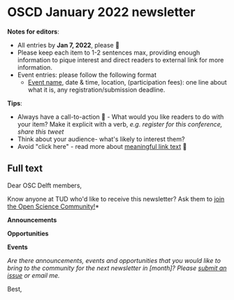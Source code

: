 # OSCD January 2022 newsletter

**Notes for editors**: 
- All entries by **Jan 7, 2022**, please :pray: 
- Please keep each item to 1-2 sentences max, providing enough information to pique interest and direct readers to external link for more information. 
- Event entries: please follow the following format
    -  [Event name](eventlink), date & time, location, (participation fees): one line about what it is, any registration/submission deadline.

**Tips**:
- Always have a call-to-action :loudspeaker: - What would you like readers to do with your item? Make it explicit with a verb, *e.g. register for this conference, share this tweet*
- Think about your audience- what's likely to interest them? 
- Avoid "click here" - read more about [meaningful link text](https://accessibility.princeton.edu/how/content/links) :link:

## Full text

Dear OSC Delft members,

Know anyone at TUD who'd like to receive this newsletter? Ask them to [join the Open Science Community!](https://osc-delft.github.io/join)*

**Announcements**

**Opportunities**

**Events**

*Are there announcements, events and opportunities that you would like to bring to the community for the next newsletter in [month]? Please [submit an issue](https://github.com/osc-delft/newsletters/issues) or email me.*

Best,
